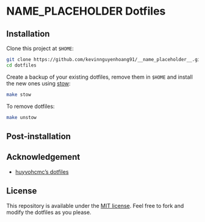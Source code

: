 # __NAME_PLACEHOLDER__ Dotfiles

## Installation

Clone this project at `$HOME`:

```sh
git clone https://github.com/kevinnguyenhoang91/__name_placeholder__.git "$HOME/dotfiles"
cd dotfiles
```

Create a backup of your existing dotfiles, remove them in `$HOME` and install the new ones using [stow](https://www.gnu.org/software/stow/):

```sh
make stow
```

To remove dotfiles:

```sh
make unstow
```

## Post-installation

## Acknowledgement

- [huyvohcmc’s dotfiles](https://github.com/huyvohcmc/dotfiles)

## License

This repository is available under the [MIT license](LICENSE). Feel free to fork and modify the dotfiles as you please.
